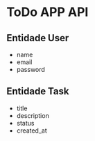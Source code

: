# ToDo APP API

## Entidade User
- name
- email
- password


## Entidade Task
- title
- description
- status
- created_at